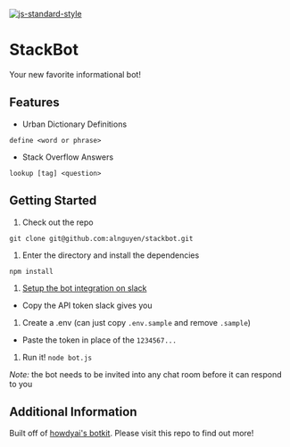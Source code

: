 [![js-standard-style](https://img.shields.io/badge/code%20style-standard-brightgreen.svg)](http://standardjs.com/)

StackBot
========

Your new favorite informational bot!

Features
--------

* Urban Dictionary Definitions

`define <word or phrase>`

* Stack Overflow Answers

`lookup [tag] <question>`

Getting Started
---------------

1. Check out the repo

  `git clone git@github.com:alnguyen/stackbot.git`

1. Enter the directory and install the dependencies

  `npm install`

1. [Setup the bot integration on slack](https://my.slack.com/services/new/bot)

  * Copy the API token slack gives you

1. Create a .env (can just copy `.env.sample` and remove `.sample`)

  * Paste the token in place of the `1234567...`

1. Run it! `node bot.js`

_Note:_ the bot needs to be invited into any chat room before it can respond to you

Additional Information
----------------------

Built off of [howdyai's botkit](https://github.com/howdyai/botkit).  Please visit this repo to find out more!